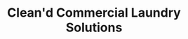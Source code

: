 ---
title: "Clean'd Commercial Laundry Solutions"
url: /tredegar/cleand-commercial-laundry-solutions/
shop: laundry
---